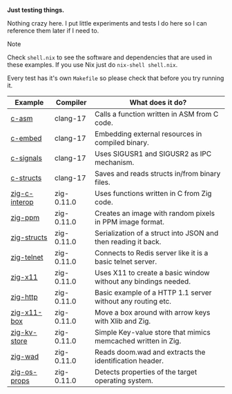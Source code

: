 **Just testing things.**

Nothing crazy here. I put little experiments and tests I do here so I can
reference them later if I need to.

> [!NOTE]  
> Check `shell.nix` to see the software and dependencies that are used
> in these examples. If you use Nix just do `nix-shell shell.nix`.

Every test has it's own `Makefile` so please check that before you try
running it.

| Example                          | Compiler   | What does it do?                                               |
|----------------------------------|------------|----------------------------------------------------------------|
| [c-asm](./c-asm)                 | clang-17   | Calls a function written in ASM from C code.                   |
| [c-embed](./c-embed)             | clang-17   | Embedding external resources in compiled binary.               |
| [c-signals](./c-signals)         | clang-17   | Uses SIGUSR1 and SIGUSR2 as IPC mechanism.                     |
| [c-structs](./c-structs)         | clang-17   | Saves and reads structs in/from binary files.                  |
| [zig-c-interop](./zig-c-interop) | zig-0.11.0 | Uses functions written in C from Zig code.                     |
| [zig-ppm](./zig-ppm)             | zig-0.11.0 | Creates an image with random pixels in PPM image format.       |
| [zig-structs](./zig-structs)     | zig-0.11.0 | Serialization of a struct into JSON and then reading it back.  |
| [zig-telnet](./zig-telnet)       | zig-0.11.0 | Connects to Redis server like it is a basic telnet server.     |
| [zig-x11](./zig-x11)             | zig-0.11.0 | Uses X11 to create a basic window without any bindings needed. |
| [zig-http](./zig-http)           | zig-0.11.0 | Basic example of a HTTP 1.1 server without any routing etc.    |
| [zig-x11-box](./zig-x11-box)     | zig-0.11.0 | Move a box around with arrow keys with Xlib and Zig.           |
| [zig-kv-store](./zig-kv-store)   | zig-0.11.0 | Simple Key-value store that mimics memcached written in Zig.   |
| [zig-wad](./zig-wad)             | zig-0.11.0 | Reads doom.wad and extracts the identification header.         |
| [zig-os-props](./zig-os-props)   | zig-0.11.0 | Detects properties of the target operating system.             |
